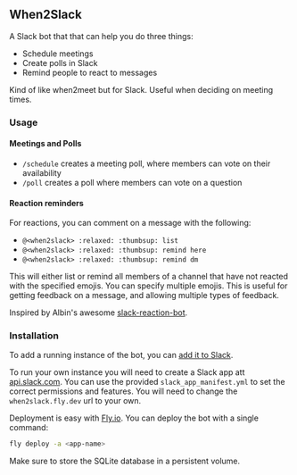 ## When2Slack

A Slack bot that that can help you do three things:

- Schedule meetings
- Create polls in Slack
- Remind people to react to messages

Kind of like when2meet but for Slack. Useful when deciding on meeting times.

### Usage

#### Meetings and Polls

- `/schedule` creates a meeting poll, where members can vote on their availability
- `/poll` creates a poll where members can vote on a question

#### Reaction reminders

For reactions, you can comment on a message with the following:

- `@<when2slack> :relaxed: :thumbsup: list`
- `@<when2slack> :relaxed: :thumbsup: remind here`
- `@<when2slack> :relaxed: :thumbsup: remind dm`

This will either list or remind all members of a channel that have not
reacted with the specified emojis. You can specify multiple emojis.
This is useful for getting feedback on a message, and allowing
multiple types of feedback.

Inspired by Albin's awesome [slack-reaction-bot](https://github.com/albznw/slack-reaction-bot).

### Installation

To add a running instance of the bot, you can [add it to Slack](https://when2slack.fly.dev/slack/install).

To run your own instance you will need to create a Slack app att [api.slack.com](https://api.slack.com/apps). You can use the provided `slack_app_manifest.yml` to set the correct permissions and features. You will need to change the `when2slack.fly.dev` url to your own.

Deployment is easy with [Fly.io](https://fly.io/). You can deploy the bot with a single command:

```bash
fly deploy -a <app-name>
```

Make sure to store the SQLite database in a persistent volume.
